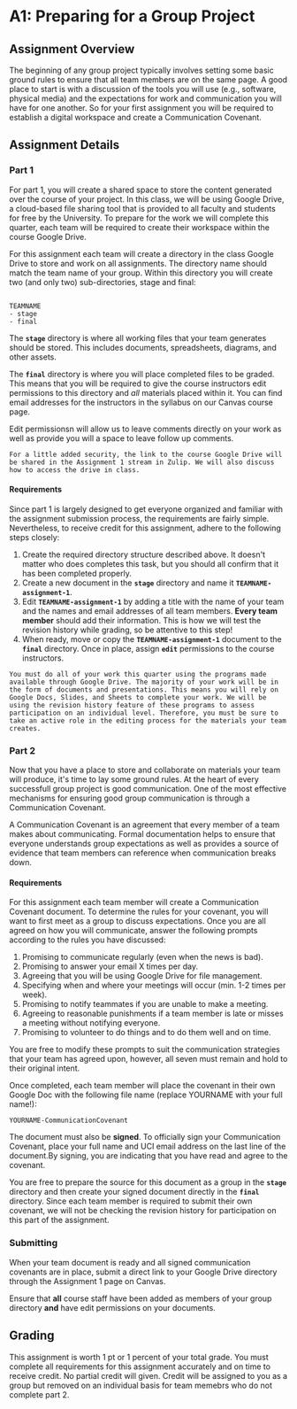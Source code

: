 A1: Preparing for a Group Project
=================================

## Assignment Overview

The beginning of any group project typically involves setting some basic ground rules to ensure that all team members are on the same page. A good place to start is with a discussion of the tools you will use (e.g., software, physical media) and the expectations for work and communication you will have for one another. So for your first assignment you will be required to establish a digital workspace and create a Communication Covenant.

## Assignment Details

### Part 1

For part 1, you will create a shared space to store the content generated over the course of your project. In this class, we will be using Google Drive, a cloud-based file sharing tool that is provided to all faculty and students for free by the University. To prepare for the work we will complete this quarter, each team will be required to create their workspace within the course Google Drive.

For this assignment each team will create a directory in the class Google Drive to store and work on all assignments. The directory name should match the team name of your group. Within this directory you will create two (and only two) sub-directories, stage and final:

```

TEAMNAME
- stage
- final

```

The **`stage`** directory is where all working files that your team generates should be stored. This includes documents, spreadsheets, diagrams, and other assets. 

The **`final`** directory is where you will place completed files to be graded. This means that you will be required to give the course instructors edit permissions to this directory and _all_ materials placed within it. You can find email addresses for the instructors in the syllabus on our Canvas course page.

Edit permissionsn will allow us to leave comments directly on your work as well as provide you will a space to leave follow up comments.

```{note}
For a little added security, the link to the course Google Drive will be shared in the Assignment 1 stream in Zulip. We will also discuss how to access the drive in class.
```

#### Requirements

Since part 1 is largely designed to get everyone organized and familiar with the assignment submission process, the requirements are fairly simple. Nevertheless, to receive credit for this assignment, adhere to the following steps closely:

1. Create the required directory structure described above. It doesn't matter who does completes this task, but you should all confirm that it has been completed properly.
2. Create a new document in the **`stage`** directory and name it **`TEAMNAME-assignment-1`**.
3. Edit **`TEAMNAME-assignment-1`** by adding a title with the name of your team and the names and email addresses of all team members. **Every team member** should add their information. This is how we will test the revision history while grading, so be attentive to this step!
4. When ready, move or copy the **`TEAMNAME-assignment-1`** document to the **`final`** directory. Once in place, assign **`edit`** permissions to the course instructors.

```{admonition} Important
You must do all of your work this quarter using the programs made available through Google Drive. The majority of your work will be in the form of documents and presentations. This means you will rely on Google Docs, Slides, and Sheets to complete your work. We will be using the revision history feature of these programs to assess participation on an individual level. Therefore, you must be sure to take an active role in the editing process for the materials your team creates.
```

### Part 2

Now that you have a place to store and collaborate on materials your team will produce, it's time to lay some ground rules. At the heart of every successfull group project is good communication. One of the most effective mechanisms for ensuring good group communication is through a Communication Covenant.

A Communication Covenant is an agreement that every member of a team makes about communicating. Formal documentation helps to ensure that everyone understands group expectations as well as provides a source of evidence that team members can reference when communication breaks down.

#### Requirements

For this assignment each team member will create a Communication Covenant document. To determine the rules for your covenant, you will want to first meet as a group to discuss expectations. Once you are all agreed on how you will communicate, answer the following prompts according to the rules you have discussed:

1. Promising to communicate regularly (even when the news is bad).
2. Promising to answer your email X times per day.
3. Agreeing that you will be using Google Drive for file management.
4. Specifying when and where your meetings will occur (min. 1-2 times per week).
5. Promising to notify teammates if you are unable to make a meeting.
6. Agreeing to reasonable punishments if a team member is late or misses a meeting without notifying everyone.
7. Promising to volunteer to do things and to do them well and on time.

You are free to modify these prompts to suit the communication strategies that your team has agreed upon, however, all seven must remain and hold to their original intent. 

Once completed, each team member will place the covenant in their own Google Doc with the following file name (replace YOURNAME with your full name!):

```
YOURNAME-CommunicationCovenant
```

The document must also be **signed**. To officially sign your Communication Covenant, place your full name and UCI email address on the last line of the document.By signing, you are indicating that you have read and agree to the covenant.

You are free to prepare the source for this document as a group in the **`stage`** directory and then create your signed document directly in the **`final`** directory. Since each team member is required to submit their own covenant, we will not be checking the revision history for participation on this part of the assignment.


### Submitting

When your team document is ready and all signed communication covenants are in place, submit a direct link to your Google Drive directory through the Assignment 1 page on Canvas.

Ensure that **all** course staff have been added as members of your group directory **and** have edit permissions on your documents.

## Grading

This assignment is worth 1 pt or 1 percent of your total grade. You must complete all requirements for this assignment accurately and on time to receive credit. No partial credit will given. Credit will be assigned to you as a group but removed on an individual basis for team memebrs who do not complete part 2.
